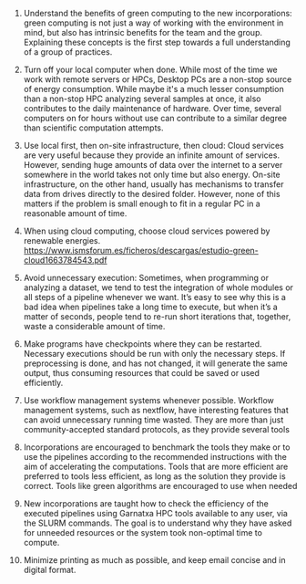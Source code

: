 1. Understand the benefits of green computing to the new incorporations: green computing is not just a way of working with the environment in mind, but also has intrinsic benefits for the team and the group. Explaining these concepts is the first step towards a full understanding of a group of practices.

2. Turn off your local computer when done. While most of the time we work with remote servers or HPCs, Desktop PCs are a non-stop source of energy consumption. While maybe it's a much lesser consumption than a non-stop HPC analyzing several samples at once, it also contributes to the daily maintenance of hardware. Over time, several computers on for hours without use can contribute to a similar degree than scientific computation attempts.

3. Use local first, then on-site infrastructure, then cloud: Cloud services are very useful because they provide an infinite amount of services. However, sending huge amounts of data over the internet to a server somewhere in the world takes not only time but also energy. On-site infrastructure, on the other hand, usually has mechanisms to transfer data from drives directly to the desired folder. However, none of this matters if the problem is small enough to fit in a regular PC in a reasonable amount of time.

4. When using cloud computing, choose cloud services powered by renewable energies. https://www.ismsforum.es/ficheros/descargas/estudio-green-cloud1663784543.pdf

5. Avoid unnecessary execution: Sometimes, when programming or analyzing a dataset, we tend to test the integration of whole modules or all steps of a pipeline whenever we want. It’s easy to see why this is a bad idea when pipelines take a long time to execute, but when it’s a matter of seconds, people tend to re-run short iterations that, together, waste a considerable amount of time. 

6. Make programs have checkpoints where they can be restarted. Necessary executions should be run with only the necessary steps. If preprocessing is done, and has not changed, it will generate the same output, thus consuming resources that could be saved or used efficiently.

7. Use workflow management systems whenever possible. Workflow management systems, such as nextflow, have interesting features that can avoid unnecessary running time wasted. They are more than just community-accepted standard protocols, as they provide several tools

8. Incorporations are encouraged to benchmark the tools they make or to use the pipelines according to the recommended instructions with the aim of accelerating the computations. Tools that are more efficient are preferred to tools less efficient, as long as the solution they provide is correct. Tools like green algorithms are encouraged to use when needed

9. New incorporations are taught how to check the efficiency of the executed pipelines using Garnatxa HPC tools available to any user, via the SLURM commands. The goal is to understand why they have asked for unneeded resources or the system took non-optimal time to compute.

10. Minimize printing as much as possible, and keep email concise and in digital format.
